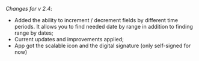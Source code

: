 _Changes for v 2.4_:  
- Added the ability to increment / decrement fields by different time periods. It allows you to find needed date by range in addition to finding range by dates;
- Current updates and improvements applied;
- App got the scalable icon and the digital signature (only self-signed for now)
